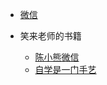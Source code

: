 

* [微信](README.md)

* 笑来老师的书籍
    * [陈小熊微信](investing/charpter/)
    * [自学是一门手艺](investing/programing/)
    
